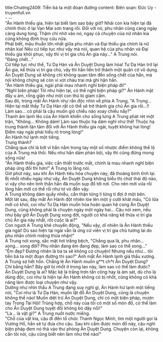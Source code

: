 title:Chương2409: Tiễn bà ta một đoạn đường
content:
Biên soạn: Đức Uy - truyenfull.vn<br>- --<br>"Ân Hành thiếu gia, hiện tại biết làm sao bây giờ? Nhãi con kia hiện tại đã chính thức ở lại Vạn Mai sơn trang rồi. Đối với nó, phu nhân cũng càng ngày càng dung túng. Thậm chí nhờ vào nó, ngay cả chuyện của nữ nhân kia cũng không định truy cứu nữa.<br>Phải biết, mâu thuẫn lớn nhất giữa phu nhân và Đại thiếu gia chính là nữ nhân kia! Nếu cứ tiếp tục như vậy mà nói, quan hệ của phu nhân và Đại thiếu gia khôi phục, vậy thì vị trí gia chủ Ân gia này..." A Trung nói.<br>"Đáng chết..."<br>Cứ tiếp tục như thế, Tư Dạ Hàn và Ân Duyệt Dung làm hòa! Tư Dạ Hàn trở lại Ân gia, kế thừa vị trí gia chủ, vậy thì hắn liền trở thành một quân cờ vô dụng.<br>Ân Duyệt Dung sẽ không chỉ không quan tâm đến sống chết của hắn, mà nói không chừng sẽ còn vì xót cháu trai mà ghi hận hắn.<br>"Ân Hành thiếu gia, ngài phải mau nhanh nghĩ biện pháp đi!"<br>"Nghĩ biện pháp! Tôi như hiện tại, có thể nghĩ biện pháp gì?" Ân Hành mặt đầy u ám, rống giận như một con thú bị giam cầm.<br>Sau đó, tròng mắt Ân Hành như rắn độc nhìn về phía A Trung, "A Trung... Hiện tại mắt thấy Tư Dạ Hàn rất có thể sẽ trở thành gia chủ Ân gia rồi...!! Làm sao... có phải là cậu muốn gió chiều nào xoay chiều nấy?"<br>Thanh âm lạnh lẽo của Ân Hành khiến cho sống lưng A Trung phát rét một trận, "Không... Không dám! Làm sao thuộc hạ dám nghĩ như thế! Thuộc hạ trung thành tận tâm đối với Ân Hành thiếu gia ngài, tuyệt không hai lòng! Điểm này ngài phải hiểu rõ trong lòng!"<br>Ân Hành hừ lạnh một tiếng.<br>Trung thành?<br>Chẳng qua chỉ là bởi vì hắn nắm trong tay một số nhược điểm không thể lộ của A Trung mà thôi. Nếu như hắn dám phản bội, vậy thì cũng đừng mong sống nữa!<br>"Ân Hành thiếu gia, việc cần thiết trước mắt, chính là mau nhanh nghĩ biện pháp ứng đối thì hơn!" A Trung lo lắng nói.<br>Giờ phút này, sau khi Ân Hành tiêu hóa chuyện này, đã thoáng bình tĩnh lại.<br>Bị nhốt nhiều ngày như vậy, Ân Duyệt Dung không biểu thị chút thái độ nào, vì vậy cho nên tinh thần hắn đã muốn sụp đổ tới nơi. Cho nên mới vừa rồi lòng hắn mới có thể rối như tơ vò đến vậy.<br>A Trung không dám quấy nhiễu, cẩn thận từng li từng tí đợi ở một bên.<br>Một lát sau, đáy mắt Ân Hành đột nhiên lóe lên một ý cười khát máu, "Có lửa mới có khói, coi như Tư Dạ Hàn muốn hòa hoãn quan hệ cùng Ân Duyệt Dung, cũng không phải là chuyện ngày một ngày hai... Cậu nói xem, nếu như bây giờ Ân Duyệt Dung xong đời, người có khả năng kế thừa vị trí gia chủ Ân gia này nhất, rốt cuộc là ai?"<br>Con ngươi A Trung khẽ chuyển động, "Nếu vậy, dĩ nhiên là Ân Hành thiếu gia ngài! Dù sao hiện tại ngài vẫn là ứng cử viên vị trí gia chủ tương lai do phu nhân chính miệng thừa nhận!"<br>A Trung nói xong, sắc mặt hơi trắng bệch, "Chẳng qua là, phu nhân... xong... xong đời? Phu nhân đang êm đang đẹp, làm sao có thể xong..."<br>"Êm đẹp? Đương nhiên là bà ta sẽ không có chuyện! Nhưng nếu như... tôi tiễn bà ta một đoạn đường thì sao?" Ánh mắt Ân Hành lạnh giá thấu xương.<br>A Trung sợ hết hồn. Chẳng lẽ Ân Hành muốn g**t ch*t Ân Duyệt Dung?<br>Chỉ bằng hắn? Bây giờ bị nhốt ở trong lao này, làm sao có thể làm được?<br>Ân Duyệt Dung là ai? Mặc kệ là trắng trợn tấn công hay là ám sát, dù cho là dùng độc, coi như là hiện tại Ân Hành không có bị nhốt, cũng không có khả năng làm được loại chuyện như vậy.<br>Dường như nhìn thấu A Trung đang suy nghĩ gì, Ân Hành hừ lạnh một tiếng nói, "Coi như là Tư Dạ Hàn, muốn lật đổ Ân Duyệt Dung, cũng là chuyện không thể nào! Muốn diệt trừ Ân Duyệt Dung, chỉ có một biện pháp, mượn tay Trọng Tài Hội! Trùng hợp, chỗ này của tôi có một số món đồ, có thể làm cho Ân Duyệt Dung tuyệt đối không bò dậy nổi!"<br>"Là... là vật gì?" A Trung nuốt nước miếng.<br>"Chỗ của vật kia, cậu đi đến tổ chức Thanh Ngọc Minh, tìm một người gọi là Vương Hổ, hắn sẽ tự đưa cho cậu. Sau khi cầm được món đồ này, cậu nghĩ biện pháp đem nó thả vào thư phòng Ân Duyệt Dung. Chuyện còn lại, không cần tôi nói, cậu cũng biết nên làm như thế nào!"
